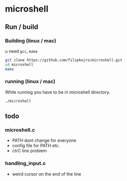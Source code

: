 # microshell

## Run / build

### Building (linux / mac)
u need `gcc`, `make`
```sh
git clone https://github.com/filipkojro/microshell.git
cd microshell
make
```

### running (linux / mac)
While running you have to be in microshell directory.
```sh
./microshell
```

## todo
### microshell.c
- PATH dont change for everyone
- config file for PATH etc.
- ctrC line problem
### handling_input.c
- weird cursor on the end of the line